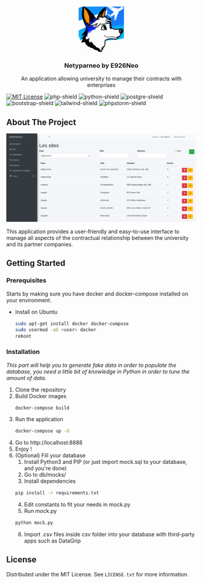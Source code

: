 

<!-- PROJECT LOGO -->
<br />
<div align="center">
  <a href="http://a320afs2ios.wpweb.fr/mcdu/">
    <img src="./logo.png" alt="Logo" width="120" height="120">
  </a>

<h3 align="center">Netyparneo by E926Neo</h3>

  <p align="center">
    An application allowing university to manage their contracts with enterprises
  </p>
</div>

[![MIT License][license-shield]][license-url]
![php-shield]
![python-shield]
![postgre-shield]
![bootstrap-shield]
![tailwind-shield]
![phpstorm-shield]

<!-- ABOUT THE PROJECT -->
## About The Project

![Product Name Screen Shot][product-screenshot]

This application provides a user-friendly and easy-to-use interface to manage all aspects of the contractual relationship between the university and its partner companies.

<!-- GETTING STARTED -->
## Getting Started

### Prerequisites

Starts by making sure you have docker and docker-compose installed on your environment.
* Install on Ubuntu
  ```sh
  sudo apt-get install docker docker-compose
  sudo usermod -aG <user> docker
  reboot
  ```

### Installation

_This part will help you to generate fake data in order to populate the database, you need a little bit of knowledge in Python in order to tune the amount of data._

1. Clone the repository
2. Build Docker images
    ```sh
    docker-compose build
    ```
3. Run the application
    ```sh
    docker-compose up -d
    ```
4. Go to http://localhost:8888
5. Enjoy !
6. (Optional) Fill your database
   1. Install Python3 and PIP (or just import mock.sql to your database, and you're done)
   2. Go to db/mocks/
   3. Install dependencies
   ```sh
   pip install -r requirements.txt
   ```
   4. Edit constants to fit your needs in mock.py
   5. Run mock.py
   ```sh
   python mock.py
   ```
   6. Import .csv files inside csv folder into your database with third-party apps such as DataGrip

<!-- LICENSE -->
## License

Distributed under the MIT License. See `LICENSE.txt` for more information.

<!-- MARKDOWN LINKS & IMAGES -->
<!-- https://www.markdownguide.org/basic-syntax/#reference-style-links -->
[contributors-shield]: https://img.shields.io/github/contributors/othneildrew/Best-README-Template.svg?style=for-the-badge
[contributors-url]: https://github.com/othneildrew/Best-README-Template/graphs/contributors
[forks-shield]: https://img.shields.io/github/forks/othneildrew/Best-README-Template.svg?style=for-the-badge
[forks-url]: https://github.com/othneildrew/Best-README-Template/network/members
[stars-shield]: https://img.shields.io/github/stars/othneildrew/Best-README-Template.svg?style=for-the-badge
[stars-url]: https://github.com/othneildrew/Best-README-Template/stargazers
[issues-shield]: https://img.shields.io/github/issues/othneildrew/Best-README-Template.svg?style=for-the-badge
[issues-url]: https://github.com/othneildrew/Best-README-Template/issues
[license-shield]: https://img.shields.io/github/license/othneildrew/Best-README-Template.svg?style=for-the-badge
[license-url]: https://github.com/othneildrew/Best-README-Template/blob/master/LICENSE.txt
[product-screenshot]: ./Screenshot.png
[php-shield]: https://img.shields.io/badge/PHP-777BB4?style=for-the-badge&logo=php&logoColor=white
[tailwind-shield]: https://img.shields.io/badge/Tailwind_CSS-38B2AC?style=for-the-badge&logo=tailwind-css&logoColor=white
[bootstrap-shield]: https://img.shields.io/badge/Bootstrap-563D7C?style=for-the-badge&logo=bootstrap&logoColor=white
[postgre-shield]: https://img.shields.io/badge/PostgreSQL-316192?style=for-the-badge&logo=postgresql&logoColor=white
[python-shield]: https://img.shields.io/badge/Python-14354C?style=for-the-badge&logo=python&logoColor=white
[phpstorm-shield]: http://img.shields.io/badge/-PHPStorm-181717?style=for-the-badge&logo=phpstorm&logoColor=white
